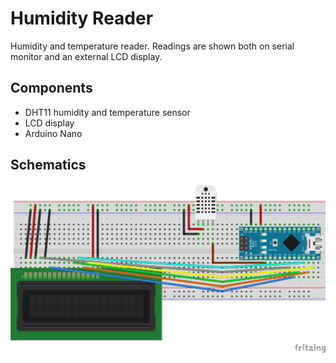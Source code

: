 # Humidity Reader

Humidity and temperature reader. Readings are shown both on serial monitor and an external LCD display. 

## Components
 - DHT11 humidity and temperature sensor
 - LCD display
 - Arduino Nano
 
## Schematics

![Schematics](humidity_reader.png)
